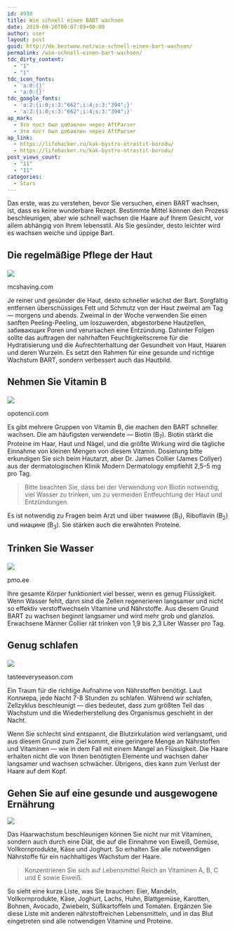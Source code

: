 ```yaml
---
id: 4930
title: Wie schnell einen BART wachsen
date: 2019-09-26T06:07:09+00:00
author: user
layout: post
guid: http://de.bestwow.net/wie-schnell-einen-bart-wachsen/
permalink: /wie-schnell-einen-bart-wachsen/
tdc_dirty_content:
  - "1"
  - "1"
tdc_icon_fonts:
  - 'a:0:{}'
  - 'a:0:{}'
tdc_google_fonts:
  - 'a:2:{i:0;s:3:"662";i:4;s:3:"394";}'
  - 'a:2:{i:0;s:3:"662";i:4;s:3:"394";}'
ap_mark:
  - Это пост был добавлен через AftParser
  - Это пост был добавлен через AftParser
ap_link:
  - https://lifehacker.ru/kak-bystro-otrastit-borodu/
  - https://lifehacker.ru/kak-bystro-otrastit-borodu/
post_views_count:
  - "11"
  - "11"
categories:
  - Stars
---
```

Das erste, was zu verstehen, bevor Sie versuchen, einen BART wachsen, ist, dass es keine wunderbare Rezept. Bestimmte Mittel können den Prozess beschleunigen, aber wie schnell wachsen die Haare auf Ihrem Gesicht, vor allem abhängig von Ihrem lebensstil. Als Sie gesünder, desto leichter wird es wachsen weiche und üppige Bart.

## Die regelmäßige Pflege der Haut<figure>

![](http://de.bestwow.net/wp-content/uploads/2019/09/kak-bystro-otrastit-borodu-1.jpg) <figcaption>mcshaving.com</figcaption></figure> 

Je reiner und gesünder die Haut, desto schneller wächst der Bart. Sorgfältig entfernen überschüssiges Fett und Schmutz von der Haut zweimal am Tag — morgens und abends. Zweimal in der Woche verwenden Sie einen sanften Peeling-Peeling, um loszuwerden, abgestorbene Hautzellen, забивающих Poren und verursachen eine Entzündung. Dahinter Folgen sollte das auftragen der nahrhaften Feuchtigkeitscreme für die Hydratisierung und die Aufrechterhaltung der Gesundheit von Haut, Haaren und deren Wurzeln. Es setzt den Rahmen für eine gesunde und richtige Wachstum BART, sondern verbessert auch das Hautbild.

## Nehmen Sie Vitamin B<figure>

![](http://de.bestwow.net/wp-content/uploads/2019/09/kak-bystro-otrastit-borodu-2.jpg) <figcaption>opotencii.com</figcaption></figure> 

Es gibt mehrere Gruppen von Vitamin B, die machen den BART schneller wachsen. Die am häufigsten verwendete — Biotin (B<sub>7</sub>). Biotin stärkt die Proteine im Haar, Haut und Nägel, und die größte Wirkung wird die tägliche Einnahme von kleinen Mengen von diesem Vitamin. Dosierung bitte erkundigen Sie sich beim Hautarzt, aber Dr. James Collier (James Collyer) aus der dermatologischen Klinik Modern Dermatology empfiehlt 2,5–5 mg pro Tag.

> Bitte beachten Sie, dass bei der Verwendung von Biotin notwendig, viel Wasser zu trinken, um zu vermeiden Entfeuchtung der Haut und Entzündungen.

Es ist notwendig zu Fragen beim Arzt und über тиамине (B<sub>1</sub>), Riboflavin (B<sub>2</sub>) und ниацине (B<sub>3</sub>). Sie stärken auch die erwähnten Proteine.

## Trinken Sie Wasser<figure>

![](http://de.bestwow.net/wp-content/uploads/2019/09/kak-bystro-otrastit-borodu-3.jpg) <figcaption>pmo.ee</figcaption></figure> 

Ihre gesamte Körper funktioniert viel besser, wenn es genug Flüssigkeit. Wenn Wasser fehlt, dann sind die Zellen regenerieren langsamer und nicht so effektiv verstoffwechseln Vitamine und Nährstoffe. Aus diesem Grund BART zu wachsen beginnt langsamer und wird mehr grob und glanzlos. Erwachsene Männer Collier rät trinken von 1,9 bis 2,3 Liter Wasser pro Tag.

## Genug schlafen<figure>

![](http://de.bestwow.net/wp-content/uploads/2019/09/kak-bystro-otrastit-borodu-4.jpg) <figcaption>tasteeveryseason.com</figcaption></figure> 

Ein Traum für die richtige Aufnahme von Nährstoffen benötigt. Laut Коллиера, jede Nacht 7-8 Stunden zu schlafen. Während wir schlafen, Zellzyklus beschleunigt — dies bedeutet, dass zum größten Teil das Wachstum und die Wiederherstellung des Organismus geschieht in der Nacht.

Wenn Sie schlecht sind entspannt, die Blutzirkulation wird verlangsamt, und aus diesem Grund zum Ziel kommt, eine geringere Menge an Nährstoffen und Vitaminen — wie in dem Fall mit einem Mangel an Flüssigkeit. Die Haare erhalten nicht die von Ihnen benötigten Elemente und wachsen daher langsamer und wachsen schwächer. Übrigens, dies kann zum Verlust der Haare auf dem Kopf.

## Gehen Sie auf eine gesunde und ausgewogene Ernährung

![](http://de.bestwow.net/wp-content/uploads/2019/09/kak-bystro-otrastit-borodu-5.jpg) 

Das Haarwachstum beschleunigen können Sie nicht nur mit Vitaminen, sondern auch durch eine Diät, die auf die Einnahme von Eiweiß, Gemüse, Vollkornprodukte, Käse und Joghurt. So erhalten Sie alle notwendigen Nährstoffe für ein nachhaltiges Wachstum der Haare.

> Konzentrieren Sie sich auf Lebensmittel Reich an Vitaminen A, B, C und E sowie Eiweiß.

So sieht eine kurze Liste, was Sie brauchen: Eier, Mandeln, Vollkornprodukte, Käse, Joghurt, Lachs, Huhn, Blattgemüse, Karotten, Bohnen, Avocado, Zwiebeln, Süßkartoffeln und Tomaten. Ergänzen Sie diese Liste mit anderen nährstoffreichen Lebensmitteln, und in das Blut eingetreten sind alle notwendigen Vitamine und Proteine.